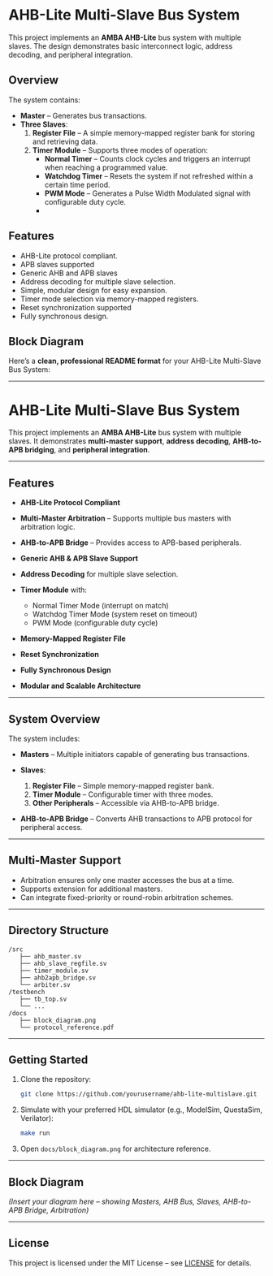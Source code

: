 # AHB-Lite Multi-Slave Bus System

This project implements an **AMBA AHB-Lite** bus system with multiple slaves. The design demonstrates basic interconnect logic, address decoding, and peripheral integration.

## Overview
The system contains:
- **Master** – Generates bus transactions.
- **Three Slaves**:
  1. **Register File** – A simple memory-mapped register bank for storing and retrieving data.
  2. **Timer Module** – Supports three modes of operation:
     - **Normal Timer** – Counts clock cycles and triggers an interrupt when reaching a programmed value.
     - **Watchdog Timer** – Resets the system if not refreshed within a certain time period.
     - **PWM Mode** – Generates a Pulse Width Modulated signal with configurable duty cycle.
     - 
## Features
- AHB-Lite protocol compliant.
- APB slaves supported
- Generic AHB and APB slaves
- Address decoding for multiple slave selection.
- Simple, modular design for easy expansion.
- Timer mode selection via memory-mapped registers.
- Reset synchronization supported
- Fully synchronous design.

## Block Diagram
Here’s a **clean, professional README format** for your AHB-Lite Multi-Slave Bus System:

---

# AHB-Lite Multi-Slave Bus System

This project implements an **AMBA AHB-Lite** bus system with multiple slaves. It demonstrates **multi-master support**, **address decoding**, **AHB-to-APB bridging**, and **peripheral integration**.

---

## **Features**

* **AHB-Lite Protocol Compliant**
* **Multi-Master Arbitration** – Supports multiple bus masters with arbitration logic.
* **AHB-to-APB Bridge** – Provides access to APB-based peripherals.
* **Generic AHB & APB Slave Support**
* **Address Decoding** for multiple slave selection.
* **Timer Module** with:

  * Normal Timer Mode (interrupt on match)
  * Watchdog Timer Mode (system reset on timeout)
  * PWM Mode (configurable duty cycle)
* **Memory-Mapped Register File**
* **Reset Synchronization**
* **Fully Synchronous Design**
* **Modular and Scalable Architecture**

---

## **System Overview**

The system includes:

* **Masters** – Multiple initiators capable of generating bus transactions.
* **Slaves**:

  1. **Register File** – Simple memory-mapped register bank.
  2. **Timer Module** – Configurable timer with three modes.
  3. **Other Peripherals** – Accessible via AHB-to-APB bridge.
* **AHB-to-APB Bridge** – Converts AHB transactions to APB protocol for peripheral access.

---

## **Multi-Master Support**

* Arbitration ensures only one master accesses the bus at a time.
* Supports extension for additional masters.
* Can integrate fixed-priority or round-robin arbitration schemes.

---

## **Directory Structure**

```
/src
   ├── ahb_master.sv
   ├── ahb_slave_regfile.sv
   ├── timer_module.sv
   ├── ahb2apb_bridge.sv
   └── arbiter.sv
/testbench
   ├── tb_top.sv
   └── ...
/docs
   ├── block_diagram.png
   └── protocol_reference.pdf
```

---

## **Getting Started**

1. Clone the repository:

   ```bash
   git clone https://github.com/yourusername/ahb-lite-multislave.git
   ```
2. Simulate with your preferred HDL simulator (e.g., ModelSim, QuestaSim, Verilator):

   ```bash
   make run
   ```
3. Open `docs/block_diagram.png` for architecture reference.

---

## **Block Diagram**

*(Insert your diagram here – showing Masters, AHB Bus, Slaves, AHB-to-APB Bridge, Arbitration)*

---

## **License**

This project is licensed under the MIT License – see [LICENSE](LICENSE) for details.

